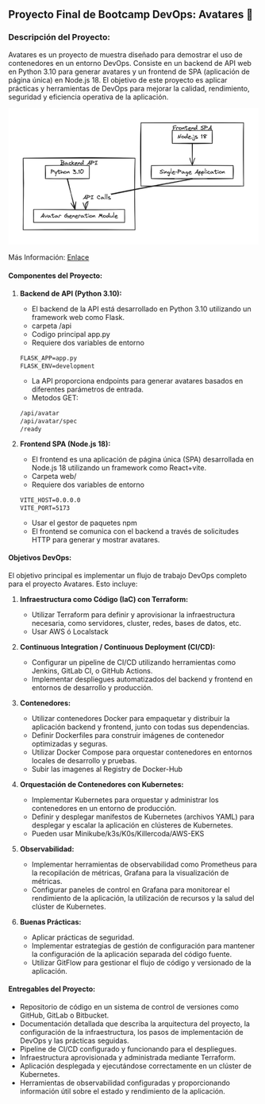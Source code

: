 ## Proyecto Final de Bootcamp DevOps: Avatares 🚀

### Descripción del Proyecto:
Avatares es un proyecto de muestra diseñado para demostrar el uso de contenedores en un entorno DevOps. Consiste en un backend de API web en Python 3.10 para generar avatares y un frontend de SPA (aplicación de página única) en Node.js 18. El objetivo de este proyecto es aplicar prácticas y herramientas de DevOps para mejorar la calidad, rendimiento, seguridad y eficiencia operativa de la aplicación.

![](./docs/2.png)

Más Información: [Enlace](./ABOUT.md)

#### Componentes del Proyecto:
1. **Backend de API (Python 3.10):**
   - El backend de la API está desarrollado en Python 3.10 utilizando un framework web como Flask.
   - carpeta /api
   - Codigo principal app.py
   - Requiere dos variables de entorno
   ```
   FLASK_APP=app.py
   FLASK_ENV=development
   ```
   - La API proporciona endpoints para generar avatares basados en diferentes parámetros de entrada.
   - Metodos GET:
   ```
   /api/avatar
   /api/avatar/spec
   /ready
   ```

2. **Frontend SPA (Node.js 18):**
   - El frontend es una aplicación de página única (SPA) desarrollada en Node.js 18 utilizando un framework como React+vite.
   - Carpeta web/
   - Requiere dos variables de entorno
    ```
    VITE_HOST=0.0.0.0
    VITE_PORT=5173
    ```
   - Usar el gestor de paquetes npm
   - El frontend se comunica con el backend a través de solicitudes HTTP para generar y mostrar avatares.

#### Objetivos DevOps:
El objetivo principal es implementar un flujo de trabajo DevOps completo para el proyecto Avatares. Esto incluye:

1. **Infraestructura como Código (IaC) con Terraform:**
   - Utilizar Terraform para definir y aprovisionar la infraestructura necesaria, como servidores, cluster, redes, bases de datos, etc.
   - Usar AWS ó Localstack

2. **Continuous Integration / Continuous Deployment (CI/CD):**
   - Configurar un pipeline de CI/CD utilizando herramientas como Jenkins, GitLab CI, o GitHub Actions.
   - Implementar despliegues automatizados del backend y frontend en entornos de desarrollo y producción.

3. **Contenedores:**
   - Utilizar contenedores Docker para empaquetar y distribuir la aplicación backend y frontend, junto con todas sus dependencias.
   - Definir Dockerfiles para construir imágenes de contenedor optimizadas y seguras.
   - Utilizar Docker Compose para orquestar contenedores en entornos locales de desarrollo y pruebas.
   - Subir las imagenes al Registry de Docker-Hub

4. **Orquestación de Contenedores con Kubernetes:**
   - Implementar Kubernetes para orquestar y administrar los contenedores en un entorno de producción.
   - Definir y desplegar manifestos de Kubernetes (archivos YAML) para desplegar y escalar la aplicación en clústeres de Kubernetes.
   - Pueden usar Minikube/k3s/K0s/Killercoda/AWS-EKS

5. **Observabilidad:**
   - Implementar herramientas de observabilidad como Prometheus para la recopilación de métricas, Grafana para la visualización de métricas.
   - Configurar paneles de control en Grafana para monitorear el rendimiento de la aplicación, la utilización de recursos y la salud del clúster de Kubernetes.

6. **Buenas Prácticas:**
   - Aplicar prácticas de seguridad.
   - Implementar estrategias de gestión de configuración para mantener la configuración de la aplicación separada del código fuente.
   - Utilizar GitFlow para gestionar el flujo de código y versionado de la aplicación.

#### Entregables del Proyecto:
- Repositorio de código en un sistema de control de versiones como GitHub, GitLab o Bitbucket.
- Documentación detallada que describa la arquitectura del proyecto, la configuración de la infraestructura, los pasos de implementación de DevOps y las prácticas seguidas.
- Pipeline de CI/CD configurado y funcionando para el despliegues.
- Infraestructura aprovisionada y administrada mediante Terraform.
- Aplicación desplegada y ejecutándose correctamente en un clúster de Kubernetes.
- Herramientas de observabilidad configuradas y proporcionando información útil sobre el estado y rendimiento de la aplicación.